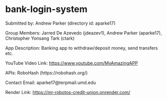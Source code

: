 # bank-login-system

<p>Submitted by: Andrew Parker (directory id: aparke17)</p>
<p>Group Members: Jarred De Azevedo (jdeazev1), Andrew Parker (aparke17), Christopher Yonsang Tark (ctark)</p>
<p>App Description: Banking app to withdraw/deposit money, send transfers etc.</p>
<p>YouTube Video Link: <a href="https://www.youtube.com/MyAmazingAPP">https://www.youtube.com/MyAmazingAPP</a></p>
<p>APIs: RoboHash (https://robohash.org/)</p>
<p>Contact Email:  aparke17@terpmail.umd.edu</p>

<p>Render Link: <a href="https://mr-robotos-credit-union.onrender.com">https://mr-robotos-credit-union.onrender.com/</a></p>
